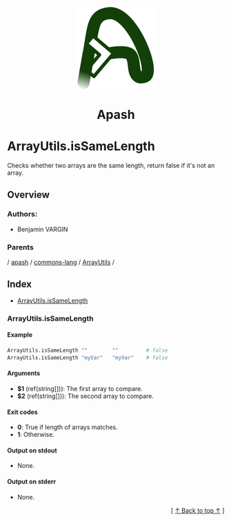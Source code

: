 
<div align='center' id='apash-top'>
  <a href='https://github.com/hastec-fr/apash'>
    <img alt='apash-logo' src='../../../../../../../assets/apash-logo.svg'/>
  </a>

  # Apash
</div>

# ArrayUtils.isSameLength

Checks whether two arrays are the same length, return false if it's not an array.

## Overview

### Authors:
* Benjamin VARGIN

### Parents
<!-- apash.parentBegin -->
[](../../../../.md) / [apash](../../../apash.md) / [commons-lang](../../commons-lang.md) / [ArrayUtils](../ArrayUtils.md) / 
<!-- apash.parentEnd -->

## Index

* [ArrayUtils.isSameLength](#arrayutilsissamelength)

### ArrayUtils.isSameLength

#### Example

```bash
ArrayUtils.isSameLength ""        ""         # false
ArrayUtils.isSameLength "myVar"   "myVar"    # false
```

#### Arguments

* **$1** (ref(string[])): The first array to compare.
* **$2** (ref(string[])): The second array to compare.

#### Exit codes

* **0**: True if length of arrays matches.
* **1**: Otherwise.

#### Output on stdout

* None.

#### Output on stderr

* None.


  <div align='right'>[ <a href='#apash-top'>↑ Back to top ↑</a> ]</div>

